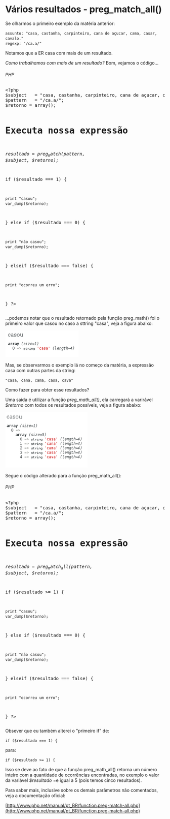 Vários resultados - preg\_match\_all()
=====================================


Se olharmos o primeiro exemplo da matéria anterior:

    assunto: "casa, castanha, carpinteiro, cana de açucar, cama, casar, cavalo."
    regexp: "/ca.a/"

Notamos que a ER casa com mais de um resultado.

*Como trabalhamos com mais de um resultado?* Bom, vejamos o código...

<div class="code">
<h6>PHP</h6>
<pre>&lt;?php
$subject   = "casa, castanha, carpinteiro, cana de açucar, cama, casar, cavalo.";
$pattern   = "/ca.a/";
$retorno = array();

# Executa nossa expressão
<em>$resultado = preg_match($pattern, $subject, $retorno);</em>

if ($resultado === 1) {

    print "casou";
    var_dump($retorno);

} else if ($resultado === 0) {

    print "não casou";
    var_dump($retorno);

} elseif ($resultado === false) {

    print "ocorreu um erro";

}
?&gt;</pre>
</div>


...podemos notar que o resultado retornado pela função preg_math() foi o primeiro valor que casou no caso a sttring "casa",
veja a figura abaixo:

<div class="imagem">
    <img src="php-preg-math.png" alt="Resultado do primeiro exemplo em PHP" />
</div>


Mas, se observarmos o exemplo lá no começo da matéria, a expressão casa com outras partes da string:

    "casa, cana, cama, casa, cava"

Como fazer para obter esse resultados?

Uma saída é utilizar a função *preg\_math\_all()*, ela carregará a varirável *$retorno* com todos os resultados possíveis,
veja a figura abaixo:

<div class="imagem">
    <img src="php-preg-math-all.png" alt="Resultado do primeiro exemplo em PHP" />
</div>

Segue o código alterado para a função preg\_math\_all():

<div class="code">
<h6>PHP</h6>
<pre>&lt;?php
$subject   = "casa, castanha, carpinteiro, cana de açucar, cama, casar, cavalo.";
$pattern   = "/ca.a/";
$retorno = array();

# Executa nossa expressão
<em>$resultado = preg_match_all($pattern, $subject, $retorno);</em>

if ($resultado >= 1) {

    print "casou";
    var_dump($retorno);

} else if ($resultado === 0) {

    print "não casou";
    var_dump($retorno);

} elseif ($resultado === false) {

    print "ocorreu um erro";

}
?&gt;</pre>
</div>

Obsever que eu também alterei o "primeiro if" de:

    if ($resultado === 1) {

para:

    if ($resultado >= 1) {

Isso se deve ao fato de que a função preg\_math\_all() retorna um número inteiro com a quantidade de ocorrências
encontradas, no exemplo o valor da variável *$resultado* =e igual a 5 (pois temos cinco resultados).

Para saber mais, inclusive sobre os demais parâmetros não comentados, veja a documentação oficial:

[http://www.php.net/manual/pt_BR/function.preg-match-all.php](http://www.php.net/manual/pt_BR/function.preg-match-all.php)
